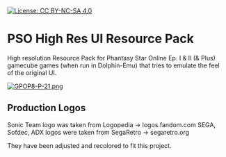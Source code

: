 [![License: CC BY-NC-SA 4.0](https://img.shields.io/badge/License-CC%20BY--NC--SA%204.0-lightgrey.svg)](https://creativecommons.org/licenses/by-nc-sa/4.0/)

# PSO High Res UI Resource Pack
High resolution Resource Pack for Phantasy Star Online Ep. I & II (& Plus) gamecube games (when run in Dolphin-Emu) that tries to emulate the feel of the original UI.

[![GPOP8-P-21.png](https://i.postimg.cc/fWHVM0sp/GPOP8-P-21.png)](https://postimg.cc/5jC43y6S)

## Production Logos
Sonic Team logo was taken from Logopedia -> logos.fandom.com
SEGA, Sofdec, ADX logos were taken from SegaRetro -> segaretro.org

They have been adjusted and recolored to fit this project.
